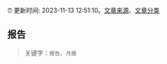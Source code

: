 :alarm_clock: 更新时间: 2023-11-13 12:51:10。[文章来源](/README.md)、[文章分类](/TAGS.md)

## 报告


> 关键字：`报告`、`月报`



